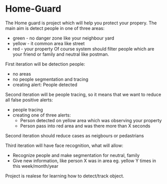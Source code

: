 # Home-Guard
The Home guard is project which will help you protect your propery.
The main aim is detect people in one of three areas:
* green - no danger zone like your neighbour yard
* yellow - it common area like street
* red - your property
Of course system should filter people which are your friend or family and neutral like postman.

First iteration will be detection people:
* no areas
* no people segmentation and tracing
* creating alert: People detected

Second iteration will be people tracing, so it means that we want to reduce all false positive alerts: 
* people tracing
* creating one of three alerts:
  * Person detected on yellow area which was observing your property
  * Person pass into red area and was there more than X seconds

Second iteration should reduce cases as neigbours or pedastrians

Third iteration will have face recognition, what will allow:
* Recognize people and make segmentation for neutral, family
* Give new information, like person X was in area eg. yellow Y times in this week/month/year

Project is realese for learning how to detect/track object.

